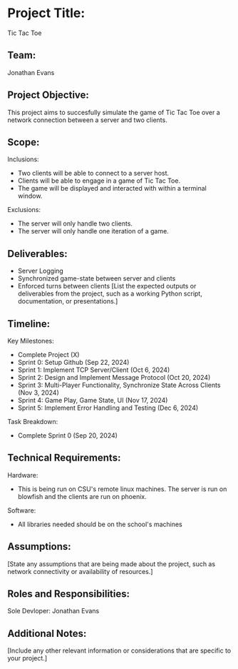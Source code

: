 # Project Title:
Tic Tac Toe

## Team:
Jonathan Evans

## Project Objective:
This project aims to succesfully simulate the game of Tic Tac Toe over a network connection between a server and two clients.

## Scope:
Inclusions:
- Two clients will be able to connect to a server host.
- Clients will be able to engage in a game of Tic Tac Toe.
- The game will be displayed and interacted with within a terminal window.

Exclusions:
- The server will only handle two clients.
- The server will only handle one iteration of a game.

## Deliverables:
- Server Logging
- Synchronized game-state between server and clients
- Enforced turns between clients
[List the expected outputs or deliverables from the project, such as a working Python script, documentation, or presentations.]

## Timeline:
Key Milestones:
- Complete Project (X)
- Sprint 0: Setup Github (Sep 22, 2024)
- Sprint 1: Implement TCP Server/Client (Oct 6, 2024)
- Sprint 2: Design and Implement Message Protocol (Oct 20, 2024)
- Sprint 3: Multi-Player Functionality, Synchronize State Across Clients (Nov 3, 2024)
- Sprint 4: Game Play, Game State, UI (Nov 17, 2024)
- Sprint 5: Implement Error Handling and Testing (Dec 6, 2024)

Task Breakdown:
- Complete Sprint 0 (Sep 20, 2024)

## Technical Requirements:
Hardware:
- This is being run on CSU's remote linux machines. The server is run on blowfish and the clients are run on phoenix.

Software:
- All libraries needed should be on the school's machines

## Assumptions:
[State any assumptions that are being made about the project, such as network connectivity or availability of resources.]

## Roles and Responsibilities:
Sole Devloper: Jonathan Evans

## Additional Notes:
[Include any other relevant information or considerations that are specific to your project.]
